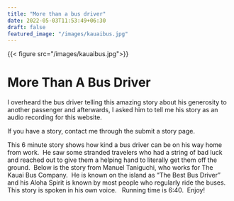 ```yaml
---
title: "More than a bus driver"
date: 2022-05-03T11:53:49+06:30
draft: false
featured_image: "/images/kauaibus.jpg"
---
```


{{< figure src="/images/kauaibus.jpg">}}


# More Than A Bus Driver
I overheard the bus driver telling this amazing story about his generosity to another passenger and afterwards, I asked him to tell me his story as an audio recording for this website. 

If you have a story, contact me through the submit a story page.

This 6 minute story shows how kind a bus driver can be on his way home from work.  He saw some stranded travelers who had a string of bad luck and reached out to give them a helping hand to literally get them off the ground.  Below is the story from Manuel Taniguchi, who works for The Kauai Bus Company.  He is known on the island as “The Best Bus Driver”  and his Aloha Spirit is known by most people who regularly ride the buses.  This story is spoken in his own voice.   Running time is 6:40.  Enjoy!

